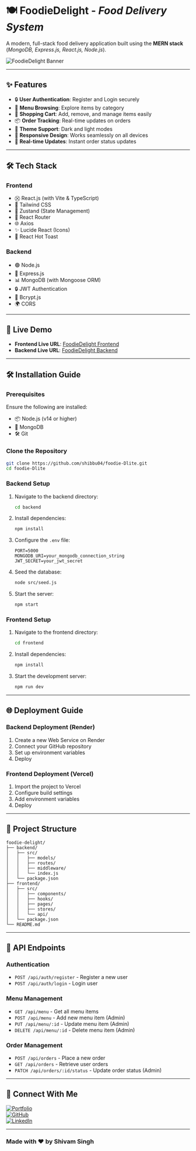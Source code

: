 # 🍽️ **FoodieDelight** - *Food Delivery System*

A modern, full-stack food delivery application built using the **MERN stack** (*MongoDB, Express.js, React.js, Node.js*).  

![FoodieDelight Banner](https://images.unsplash.com/photo-1504674900247-0877df9cc836?auto=format&fit=crop&q=80)

---

## ✨ **Features**  
- 🔒 **User Authentication**: Register and Login securely  
- 🍕 **Menu Browsing**: Explore items by category  
- 🛒 **Shopping Cart**: Add, remove, and manage items easily  
- 📦 **Order Tracking**: Real-time updates on orders  
- 🌇 **Theme Support**: Dark and light modes  
- 📱 **Responsive Design**: Works seamlessly on all devices  
- 🚀 **Real-time Updates**: Instant order status updates  

---

## 🛠️ **Tech Stack**  

### **Frontend**  
- ⛒️ React.js (with Vite & TypeScript)  
- 🎨 Tailwind CSS  
- 🧪 Zustand (State Management)  
- 🧠 React Router  
- 🌐 Axios  
- ✨ Lucide React (Icons)  
- 🍞 React Hot Toast  

### **Backend**  
- 🟢 Node.js  
- 🚀 Express.js  
- 📊 MongoDB (with Mongoose ORM)  
- 🔒 JWT Authentication  
- 🔑 Bcrypt.js  
- 🌍 CORS  

---

## 🚀 **Live Demo**

- **Frontend Live URL**: [FoodieDelight Frontend](https://foodie-dlite.vercel.app/)
- **Backend Live URL**: [FoodieDelight Backend](#)

---

## 🛠️ **Installation Guide**  

### **Prerequisites**  
Ensure the following are installed:  
- 📦 Node.js (v14 or higher)  
- 🚢 MongoDB  
- 🛠️ Git  

### **Clone the Repository**  
```bash
git clone https://github.com/shibbu04/foodie-Dlite.git
cd foodie-Dlite
```

### **Backend Setup**  
1. Navigate to the backend directory:  
   ```bash
   cd backend
   ```  
2. Install dependencies:  
   ```bash
   npm install
   ```  
3. Configure the `.env` file:  
   ```env
   PORT=5000  
   MONGODB_URI=your_mongodb_connection_string  
   JWT_SECRET=your_jwt_secret  
   ```  
4. Seed the database:  
   ```bash
   node src/seed.js
   ```  
5. Start the server:  
   ```bash
   npm start
   ```  

### **Frontend Setup**  
1. Navigate to the frontend directory:  
   ```bash
   cd frontend
   ```  
2. Install dependencies:  
   ```bash
   npm install
   ```  
3. Start the development server:  
   ```bash
   npm run dev
   ```  

---

## 🌐 **Deployment Guide**  

### **Backend Deployment (Render)**  
1. Create a new Web Service on Render  
2. Connect your GitHub repository  
3. Set up environment variables  
4. Deploy  

### **Frontend Deployment (Vercel)**  
1. Import the project to Vercel  
2. Configure build settings  
3. Add environment variables  
4. Deploy  

---

## 📁 **Project Structure**  

```plaintext
foodie-delight/
├── backend/
│   ├── src/
│   │   ├── models/
│   │   ├── routes/
│   │   ├── middleware/
│   │   └── index.js
│   └── package.json
├── frontend/
│   ├── src/
│   │   ├── components/
│   │   ├── hooks/
│   │   ├── pages/
│   │   ├── stores/
│   │   └── api/
│   └── package.json
└── README.md
```

---

## 🔐 **API Endpoints**  

### **Authentication**  
- `POST /api/auth/register` - Register a new user  
- `POST /api/auth/login` - Login user  

### **Menu Management**  
- `GET /api/menu` - Get all menu items  
- `POST /api/menu` - Add new menu item (Admin)  
- `PUT /api/menu/:id` - Update menu item (Admin)  
- `DELETE /api/menu/:id` - Delete menu item (Admin)  

### **Order Management**  
- `POST /api/orders` - Place a new order  
- `GET /api/orders` - Retrieve user orders  
- `PATCH /api/orders/:id/status` - Update order status (Admin)  

---

## 🔗 **Connect With Me**  

[![Portfolio](https://img.shields.io/badge/Portfolio-%23121011.svg?style=for-the-badge&logo=About.me&logoColor=white)](https://shivam04.tech)  
[![GitHub](https://img.shields.io/badge/GitHub-%23121011.svg?style=for-the-badge&logo=github&logoColor=white)](https://github.com/shibbu04)  
[![LinkedIn](https://img.shields.io/badge/LinkedIn-%230077B5.svg?style=for-the-badge&logo=linkedin&logoColor=white)](https://linkedin.com/in/shivamsingh57680)  

---

### Made with ❤️ by **Shivam Singh**